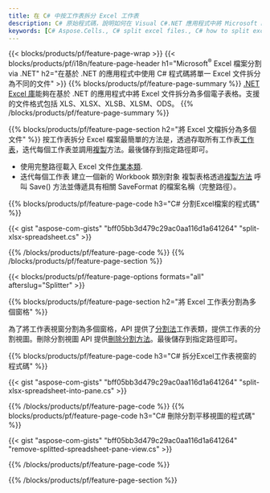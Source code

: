 ```yaml
---
title: 在 C# 中按工作表拆分 Excel 工作表
description: C# 原始程式碼，說明如何在 Visual C#.NET 應用程式中將 Microsoft Excel 檔案拆分為多個文件
keywords: [C# Aspose.Cells., C# split excel files., C# how to split excel files into multiple files., C# excel splitter., C# split Cell., Cell splitter using C#]
---
```

{{< blocks/products/pf/feature-page-wrap >}}
{{< blocks/products/pf/i18n/feature-page-header h1="Microsoft<sup>&reg;</sup> Excel 檔案分割 via .NET" h2="在基於 .NET 的應用程式中使用 C# 程式碼將單一 Excel 文件拆分為不同的文件" >}}
{{% blocks/products/pf/feature-page-summary %}}
[.NET Excel 庫](/cells/zh-hant/net/)能夠在基於 .NET 的應用程式中將 Excel 文件拆分為多個電子表格。支援的文件格式包括 XLS、XLSX、XLSB、XLSM、ODS。
{{% /blocks/products/pf/feature-page-summary %}}

{{% blocks/products/pf/feature-page-section h2="將 Excel 文檔拆分為多個文件" %}}
按工作表拆分 Excel 檔案最簡單的方法是，透過存取所有工作表[工作表](https://reference.aspose.com/cells/net/aspose.cells/workbook/properties/worksheets)，迭代每個工作表並調用[複製](https://reference.aspose.com/cells/net/aspose.cells/worksheet/methods/copy)方法。最後儲存到指定路徑即可。

 + 使用完整路徑載入 Excel 文件[作業本類](https://reference.aspose.com/cells/net/aspose.cells/workbook).
+ 迭代每個工作表
建立一個新的 Workbook 類別對象
 複製表格透過[複製方法](https://reference.aspose.com/cells/net/aspose.cells/worksheet/methods/copy)
呼叫 Save() 方法並傳遞具有相關 SaveFormat 的檔案名稱（完整路徑）。

{{% blocks/products/pf/feature-page-code h3="C# 分割Excel檔案的程式碼" %}}

{{< gist "aspose-com-gists" "bff05bb3d479c29ac0aa116d1a641264" "split-xlsx-spreadsheet.cs" >}}

{{% /blocks/products/pf/feature-page-code %}}
{{% /blocks/products/pf/feature-page-section %}}

{{< blocks/products/pf/feature-page-options formats="all" afterslug="Splitter" >}}

{{% blocks/products/pf/feature-page-section h2="將 Excel 工作表分割為多個窗格" %}}

為了將工作表視窗分割為多個窗格，API 提供了[分割法](https://reference.aspose.com/cells/net/aspose.cells/worksheet/methods/split)工作表類，提供工作表的分割視圖。刪除分割視圖 API 提供[刪除分割方法](https://reference.aspose.com/cells/net/aspose.cells/worksheet/methods/removesplit)。最後儲存到指定路徑即可。

{{% blocks/products/pf/feature-page-code h3="C# 拆分Excel工作表視窗的程式碼" %}}

{{< gist "aspose-com-gists" "bff05bb3d479c29ac0aa116d1a641264" "split-xlsx-spreadsheet-into-pane.cs" >}}

{{% /blocks/products/pf/feature-page-code %}}
{{% blocks/products/pf/feature-page-code h3="C# 刪除分割平移視圖的程式碼" %}}

{{< gist "aspose-com-gists" "bff05bb3d479c29ac0aa116d1a641264" "remove-splitted-spreadsheet-pane-view.cs" >}}

{{% /blocks/products/pf/feature-page-code %}}

{{% /blocks/products/pf/feature-page-section %}}
